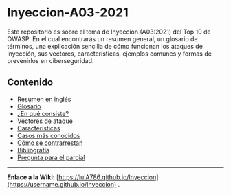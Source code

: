 # Inyeccion-A03-2021
Este repositorio es sobre el tema de Inyección (A03:2021) del Top 10 de OWASP. En el cual encontrarás un resumen general, un glosario de términos, una explicación sencilla de cómo funcionan los ataques de inyección, sus vectores, características, ejemplos comunes y formas de prevenirlos en ciberseguridad.

## Contenido
- [Resumen en inglés](resumen.md)
- [Glosario](glosario.md)
- [¿En qué consiste?](concepto.md)
- [Vectores de ataque](vectores.md)
- [Características](caracteristicas.md)
- [Casos más conocidos](casos.md)
- [Cómo se contrarrestan](contramedidas.md)
- [Bibliografía](bibliografia.md)
- [Pregunta para el parcial](pregunta.md)

---

**Enlace a la Wiki:** [https://luiA786.github.io/Inyeccion](https://username.github.io/Inyeccion) 
.


